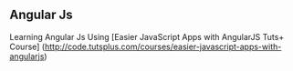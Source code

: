 ## Angular Js 
Learning Angular Js  Using [Easier JavaScript Apps with AngularJS Tuts+ Course] (http://code.tutsplus.com/courses/easier-javascript-apps-with-angularjs)
